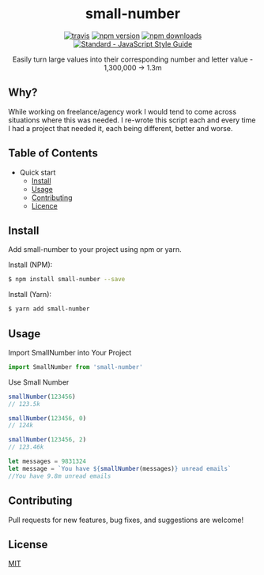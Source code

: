 <h1 align="center">
  small-number
</h1>

<p align="center">
  <a href="https://travis-ci.org/jxshco/small-number"><img src="https://travis-ci.org/jxshco/small-number.svg?branch=master" alt="travis"></a>
  <a href="https://www.npmjs.com/package/small-number"><img src="https://img.shields.io/npm/v/small-number.svg" alt="npm version"></a>
  <a href="https://www.npmjs.com/package/small-number"><img src="https://img.shields.io/npm/dt/small-number.svg" alt="npm downloads"></a>
  <a href="https://standardjs.com"><img src="https://img.shields.io/badge/code_style-standard-brightgreen.svg" alt="Standard - JavaScript Style Guide"></a>
</p>

<p align="center">Easily turn large values into their corresponding number and letter value - 1,300,000 -> 1.3m</p>

## Why?

While working on freelance/agency work I would tend to come across situations where this was needed. I re-wrote this script each and every time I had a project that needed it, each being different, better and worse.


## Table of Contents

- Quick start
  - [Install](#install)
  - [Usage](#usage)
  - [Contributing](#contributing)
  - [Licence](#usage)

## Install

Add small-number to your project using npm or yarn.

Install (NPM):
```bash
$ npm install small-number --save
```

Install (Yarn):
```bash
$ yarn add small-number
```

## Usage

Import SmallNumber into Your Project

```js
import SmallNumber from 'small-number'
```

Use Small Number
```js
smallNumber(123456)
// 123.5k

smallNumber(123456, 0)
// 124k

smallNumber(123456, 2)
// 123.46k

let messages = 9831324
let message = `You have ${smallNumber(messages)} unread emails`
//You have 9.8m unread emails
```

## Contributing

Pull requests for new features, bug fixes, and suggestions are welcome!

## License

[MIT](https://github.com/jxshco/small-number/blob/master/LICENSE)
